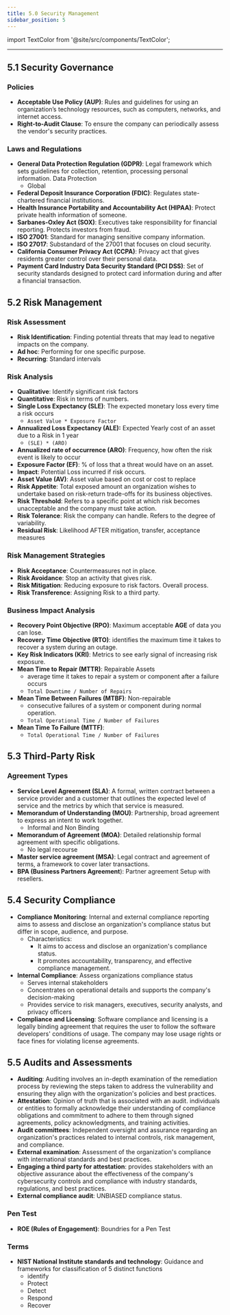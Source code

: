```yaml
---
title: 5.0 Security Management
sidebar_position: 5
---
```


import TextColor from '@site/src/components/TextColor';

---

## <TextColor lightColor="#064CD5" darkColor="#EF1761">5.1 Security Governance</TextColor>

### <TextColor lightColor="#000000" darkColor="#E3D4AD">Policies</TextColor>

- **Acceptable Use Policy (AUP)**: Rules and guidelines for using an organization’s technology resources, such as computers, networks, and internet access.
- **Right-to-Audit Clause**: To ensure the company can periodically assess the vendor's security practices.

### <TextColor lightColor="#000000" darkColor="#E3D4AD">Laws and Regulations</TextColor>

- **General Data Protection Regulation (GDPR)**: Legal framework which sets guidelines for collection, retention, processing personal information. Data Protection
  - Global
- **Federal Deposit Insurance Corporation (FDIC)**: Regulates state-chartered financial institutions.
- **Health Insurance Portability and Accountability Act (HIPAA)**: Protect private health information of someone.
- **Sarbanes-Oxley Act (SOX)**: Executives take responsibility for financial reporting. Protects investors from fraud.
- **ISO 27001**:  Standard for managing sensitive company information.
- **ISO 27017**: Substandard of the 27001 that focuses on cloud security. 
- **California Consumer Privacy Act (CCPA)**: Privacy act that gives residents greater control over their personal data.
- **Payment Card Industry Data Security Standard (PCI DSS)**: Set of security standards designed to protect card information during and after a financial transaction.

## <TextColor lightColor="#064CD5" darkColor="#EF1761">5.2 Risk Management</TextColor>

### <TextColor lightColor="#000000" darkColor="#E3D4AD">Risk Assessment</TextColor>

- **Risk Identification**: Finding potential threats that may lead to negative impacts on the company. 
- **Ad hoc**: Performing for one specific purpose.
- **Recurring**: Standard intervals

### <TextColor lightColor="#000000" darkColor="#E3D4AD">Risk Analysis</TextColor>

- **Qualitative**: Identify significant risk factors
- **Quantitative**: Risk in terms of numbers. 
- **Single Loss Expectancy (SLE)**: The expected monetary loss every time a risk occurs
  - `Asset Value * Exposure Factor `
- **Annualized Loss Expectancy (ALE):** Expected Yearly cost of an asset due to a Risk in 1 year
  - `(SLE) * (ARO) `
- **Annualized rate of occurrence (ARO)**: Frequency, how often the risk event is likely to occur
- **Exposure Factor (EF)**: % of loss that a threat would have on an asset.
- **Impact**: Potential Loss incurred if risk occurs.
- **Asset Value (AV)**: Asset value based on cost or cost to replace
- **Risk Appetite**: Total exposed amount an organization wishes to undertake based on risk-return trade-offs for its business objectives.
- **Risk Threshold**: Refers to a specific point at which risk becomes unacceptable and the company must take action.
- **Risk Tolerance**: Risk the company can handle. Refers to the degree of variability.
- **Residual Risk**: Likelihood AFTER mitigation, transfer, acceptance measures 

### <TextColor lightColor="#000000" darkColor="#E3D4AD">Risk Management Strategies</TextColor>

- **Risk Acceptance**: Countermeasures not in place.
- **Risk Avoidance**: Stop an activity that gives risk.
- **Risk Mitigation**: Reducing exposure to risk factors. Overall process.
- **Risk Transference**: Assigning Risk to a third party.

### <TextColor lightColor="#000000" darkColor="#E3D4AD">Business Impact Analysis</TextColor>

- **Recovery Point Objective (RPO)**: Maximum acceptable **AGE** of data you can lose. 
- **Recovery Time Objective (RTO)**: identifies the maximum time it takes to recover a system during an outage.
- **Key Risk Indicators (KRI)**: Metrics to see early signal of increasing risk exposure.
- **Mean Time to Repair (MTTR)**: Repairable Assets
  - average time it takes to repair a system or component after a failure occurs
  - `Total Downtime / Number of Repairs`
- **Mean Time Between Failures (MTBF)**: Non-repairable
  - consecutive failures of a system or component during normal operation.
  - `Total Operational Time / Number of Failures`
- **Mean Time To Failure (MTTF)**:
  - `Total Operational Time / Number of Failures`

## <TextColor lightColor="#064CD5" darkColor="#EF1761">5.3 Third-Party Risk </TextColor>

### <TextColor lightColor="#000000" darkColor="#E3D4AD">Agreement Types</TextColor>

- **Service Level Agreement (SLA)**: A formal, written contract between a service provider and a customer that outlines the expected level of service and the metrics by which that service is measured. 
- **Memorandum of Understanding (MOU)**: Partnership, broad agreement to express an intent to work together.
  - Informal and Non Binding
- **Memorandum of Agreement (MOA)**: Detailed relationship formal agreement with specific obligations.
  - No legal recourse
- **Master service agreement (MSA)**: Legal contract and agreement of terms, a framework to cover later transactions. 
- **BPA (Business Partners Agreement**): Partner agreement Setup with resellers.

## <TextColor lightColor="#064CD5" darkColor="#EF1761">5.4 Security Compliance</TextColor>

- **Compliance Monitoring**: Internal and external compliance reporting aims to assess and disclose an organization's compliance status but differ in scope, audience, and purpose.
  - Characteristics:
    - It aims to access and disclose an organization's compliance status.
    - It promotes accountability, transparency, and effective compliance management.
- **Internal Compliance**: Assess organizations compliance status 
  - Serves internal stakeholders
  - Concentrates on operational details and supports the company's decision-making
  - Provides service to risk managers, executives, security analysts, and privacy officers
- **Compliance and Licensing**: Software compliance and licensing is a legally binding agreement that requires the user to follow the software developers' conditions of usage. The company may lose usage rights or face fines for violating license agreements.

## <TextColor lightColor="#064CD5" darkColor="#EF1761">5.5 Audits and Assessments</TextColor>

- **Auditing**: Auditing involves an in-depth examination of the remediation process by reviewing the steps taken to address the vulnerability and ensuring they align with the organization's policies and best practices.
- **Attestation**: Opinion of truth that is associated with an audit. individuals or entities to formally acknowledge their understanding of compliance obligations and commitment to adhere to them through signed agreements, policy acknowledgments, and training activities.
- **Audit committees**: Independent oversight and assurance regarding an organization's practices related to internal controls, risk management, and compliance.
- **External examination**: Assessment of the organization's compliance with international standards and best practices.
- **Engaging a third party for attestation**: provides stakeholders with an objective assurance about the effectiveness of the company's cybersecurity controls and compliance with industry standards, regulations, and best practices.
- **External compliance audit**: UNBIASED compliance status.

### <TextColor lightColor="#000000" darkColor="#E3D4AD">Pen Test</TextColor>

- **ROE (Rules of Engagement)**: Boundries for a Pen Test

### <TextColor lightColor="#000000" darkColor="#E3D4AD">Terms</TextColor>

- **NIST National Institute standards and technology**: Guidance and frameworks for classification of 5 distinct functions
  - identify
  - Protect
  - Detect
  - Respond
  - Recover